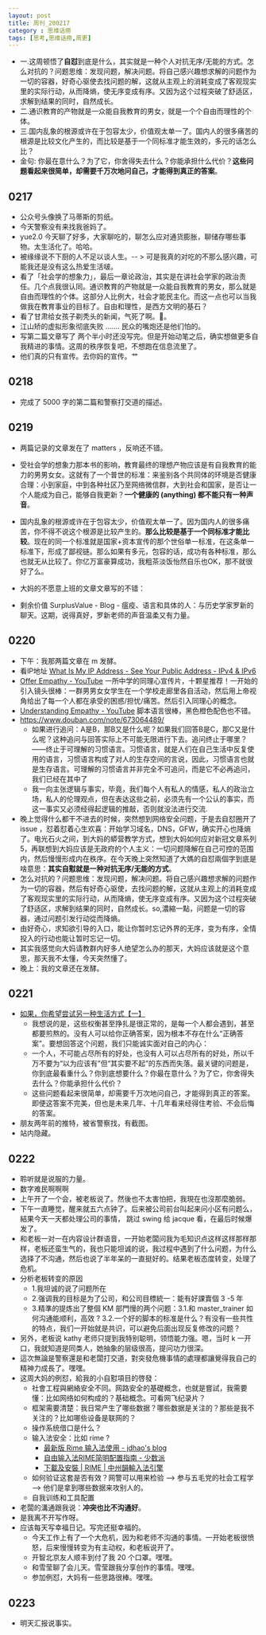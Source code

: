 ```yaml
---
layout: post
title: 周刊_200217
category : 思维话痨
tags: [思考,思维话痨,周更]
---
```


- 一.这周顿悟了**自怼**到底是什么，其实就是一种个人对抗无序/无能的方式。怎么对抗的？问题思维：发现问题，解决问题。将自己感兴趣想求解的问题作为一切的容器，好奇心驱使去找问题的解，这就从主观上的消耗变成了客观现实里的实际行动，从而降熵，使无序变成有序。又因为这个过程突破了舒适区，求解到结果的同时，自然成长。
- 二.通识教育的产物就是一众能自我教育的男女，就是一个个自由而理性的个体。
- 三.国内乱象的根源或许在于包容太少，价值观太单一了。国内人的很多痛苦的根源是比较文化产生的，而比较是基于一个同标准才能生效的，多元的话怎么比？
- 金句: 你最在意什么？为了它，你舍得失去什么？你能承担什么代价？**这些问题看起来很简单，却需要千万次地问自己，才能得到真正的答案**。

## 0217
  - 公众号头像换了马蒂斯的剪纸。
  - 今天警察没有来找我爸妈了。
  - yue2.0 今天聊了好多，大家聊吃的，聊怎么应对通货膨胀，聊储存哪些事物。太生活化了。哈哈。
  - 被缘缘说不下厨的人不足以谈人生。-- > 可是我真的对吃的不那么感兴趣，可能我还是没有这么热爱生活啵。
  - 看了「社会学的想象力」，最后一章论政治，其实是在讲社会学家的政治责任。几个点我很认同。通识教育的产物就是一众能自我教育的男女，那么就是自由而理性的个体。这部分人比例大，社会才能民主化。而这一点也可以当我做我在教育事业的目标了。自由和理性，是西方文明的基石？
  - 看了甘肃给女孩子剃秃头的新闻，气死了啊。😤。
  - 江山矫的虚拟形象彻底失败 ....... 民众的嘴炮还是他们怕的。
  - 写第二篇文章写了 两个半小时还没写完。但是开始动笔之后，确实想做更多自我精进的事情。这周的秩序恢复吧，不想跑在信息流里了。
  - 他们真的只有宣传。去你妈的宣传。艹
  
## 0218
  - 完成了 5000 字的第二篇和警察打交道的描述。
  
## 0219
  - 两篇记录的文章发在了 matters ，反响还不错。
  - 受社会学的想象力那本书的影响，教育最终的理想产物应该是有自我教育的能力的男男女女。这就有了一个普世的标准：来鉴别各个共同体的环境是否健康合理：小到家庭，中到各种社区乃至网络微信群，大到社会和国家，是否让一个人能成为自己，能够自我更新？**一个健康的 (anything) 都不能只有一种声音**。
  - 国内乱象的根源或许在于包容太少，价值观太单一了。因为国内人的很多痛苦，你不得不说这个根源是比较产生的。**那么比较是基于一个同标准才能比较**。现在的同一个标准就是国家+资本宣传的那个世俗单一标准，在这条单一标准下，形成了鄙视链。那么如果有多元，包容的话，成功有各种标准，那么也就无从比较了。你亿万富豪算成功，我粗茶淡饭怡然自乐也OK，那不就很好了么。 
  - 大妈的不愿意上班的文章文章写的不错：

  - 剩余价值 SurplusValue - Blog - 瘟疫、语言和具体的人：与历史学家罗新的聊天。这期，说得真好，罗新老师的声音温柔又有力量。
  
## 0220
  - 下午：我那两篇文章在 m 发酵。
  - 看IP地址 [What Is My IP Address - See Your Public Address - IPv4 & IPv6](https://whatismyipaddress.com/)
  - [Offer Empathy - YouTube](https://www.youtube.com/watch?v=fFqIZP4Yb64) 一所中学的同理心宣传片，十颗星推荐！一开始的引入镜头很棒：一群男男女女学生在一个学校走廊里各自活动，然后用上帝视角给出了每一个人都在承受的困惑/担忧/痛苦。然后引入同理心的概念。
  - [Understanding Empathy - YouTube](https://www.youtube.com/watch?v=vAJ6jDoePyY) 脚本语言很棒，黑色橙色配色也不错。
  - https://www.douban.com/note/673064489/
    - 如果进行追问：A是B，那B又是什么呢？如果我们回答B是C，那C又是什么呢？这种追问与回答实际上不可能无限进行下去。追问终止于哪里？——终止于可理解的习惯语言。习惯语言，就是人们在自己生活中反复使用的语言，习惯语言构成了对人的生存空间的言说，因此，习惯语言也就是生存语言。可理解的习惯语言并非完全不可追问，而是它不必再追问，我们已经在其中了
    - 我一向主张逻辑与事实，毕竟，我们每个人有私人的情感，私人的政治立场，私人的伦理观点，但在表达这些之前，必须先有一个公认的事实，而这一事实又必须经得起逻辑的推敲，否则就没法进行交流.
  - 晚上觉得什么都干不进去的时候，突然想到网络安全问题，于是去自怼圈开了 issue ，怼着怼着心生欢喜：开始学习域名，DNS，GFW，确实开心也降熵了。电光石火之间，到大妈的蟒营教学方式，想到大妈如何应对新冠文章系列5，再联想到大妈应该是无政府的个人主义：一切问题降解在自己可控的范围内，然后慢慢形成内在秩序。在今天晚上突然知道了大媽的自怼兩個字到底是啥意思：**其实自懟就是一种对抗无序/无能的方式**。
  - 怎么对抗的？问题思维：发现问题，解决问题。将自己感兴趣想求解的问题作为一切的容器，然后有好奇心驱使，去找问题的解，这就从主观上的消耗变成了客观现实里的实际行动，从而降熵，使无序变成有序。又因为这个过程突破了舒适区，求解到结果的同时，自然成长。so,濃縮一點，问题是一切的容器，通过问题引发行动從而降熵。 
  - 由好奇心，求知欲引导的入口，能让你暂时忘记外界的无序，变为有序，全情投入的行动也能让暂时忘记一切。
  - 其实我感觉向大妈请教群内好多人绝望怎么办的那天，大妈应该就是这个意思，那天我不太懂，今天突然懂了。
  - 晚上：我的文章还在发酵。
  
## 0221
  - [如果，你希望尝试另一种生活方式【一】](https://mp.weixin.qq.com/s/VV-azGIh64QZsYerABBXPg) 
    - 我想说的是，这些权衡甚至挣扎是很正常的，是每一个人都会遇到，甚至都要煎熬的。没有人可以给你正确答案，因为根本不存在什么“正确答案”。要想回答这个问题，我们只能诚实面对自己的内心：
    - 一个人，不可能占尽所有的好处，也没有人可以占尽所有的好处，所以千万不要为“以为应该有”但“其实要不起”的东西而失落。最关键的问题是，你到底最看重什么？你到底想要什么？你最在意什么？为了它，你舍得失去什么？你能承担什么代价？
    - 这些问题看起来很简单，却需要千万次地问自己，才能得到真正的答案。即便这答案不完美，但也是未来几年、十几年看来经得住考验、不会后悔的答案。
  - 朋友两年前的推特，被省警察找，有截图。
  - 站内隐藏。
  
## 0222
  - 聆听就是说服的力量。
  - 数字难民啊啊啊
  - 上午开了一个会，被老板说了。然後也不太害怕把，我現在也沒那麼脆弱。
  - 下午一直睡觉，醒来就五六点钟了。后来被公司前台叫起来问小区有问题么，結果今天一天都处理公司的事情， 跳过 swing 给 jacque 看，在最后时候爆发了。
  - 和老板一对一在内容设计群语音，一开始老闆问我为毛知识点这样这样那样那样，老板还蛮生气的，我也只能坦诚的说，我过程中遇到了什么问题，为什么选择了不沟通，然后也说了半年呆的一直挺好的。结果老板态度转变，处理了危机。
  - 分析老板转变的原因 
     - 1.我坦诚的说了问题所在 
     - 2.强调我的目标是为了公司，和公司目標統一：能有好課賣個 3 -5 年 
     - 3.精準的提炼出了整個 KM 部門慢的两个问题：3.1.和 master_trainer 如何沟通能顺利，高效 ? 3.2.一个好的脚本的标准是什么？有没有一些共性的特点，我们一开始就是共识，可以避免后面出现反复修改的问题？
  - 另外，老板说 kathy 老师只提到我特别聪明，领悟能力强。嗯，当时 k 一开口，我就知道是同类人，她抽象的层级很高，提问功力很深。
  - 這次無論是警察還是和老闆打交道，對突發危機事情的處理都讓覺得我自己的精神力成長了。嘿嘿。
  - 这周大妈的例怼，給我的小自懟項目的啓發：
    - 社會工程與網絡安全不同。网路安全的基礎概念，也就是嘗試，我需要懂：比如网络如何构成的？基础概念。可看网飞纪录片？
    - 框架需要清楚：我日常产生了哪些数据？哪些数据是关注的？那些是我不关注的？比如哪些设备是联网的？
    - 操作系统借口是什么？
    - 输入法安全：比如 rime ?
      - [最新版 Rime 输入法使用 - jdhao's blog](https://jdhao.github.io/2019/02/18/rime_configuration_intro/)
      - [自由输入法RIME简明配置指南 - 少数派](https://sspai.com/post/55699)
      - [下載及安裝 | RIME | 中州韻輸入法引擎](https://rime.im/download/)
    - 如何验证这套是否有效？网警可以用来检验 --> 参与五毛党的社会工程学 --> 他们是拿到哪些数据来攻别人的。
    - 自我训练和工具配置
  - 老闆的溝通跟我说：**冲突也比不沟通好**。
  - 是我离不开写作呀。
  - 应该每天写幸福日记。写完还挺幸福的。
    - 今天工作上有了一个大危机，因为和老师不沟通的事情。一开始老板很愤怒，后来慢慢转变为有主动权，和老板说开了。
    - 开智北京友人顺丰到付了我 20 个口罩。嘿嘿。
    - 和雪莹聊了会儿天。雪莹跟我分享创作的事情。嘿嘿。
    - 参加例怼，大妈有一些思路很棒。嘿嘿。
    
## 0223
  - 明天汇报说事实。
